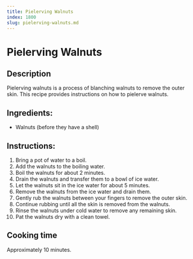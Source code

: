 ```yaml
---
title: Pielerving Walnuts
index: 1800
slug: pielerving-walnuts.md
---
```


# Pielerving Walnuts

## Description
Pielerving walnuts is a process of blanching walnuts to remove the outer skin. This recipe provides instructions on how to pielerve walnuts.

## Ingredients:
- Walnuts (before they have a shell)

## Instructions:
1. Bring a pot of water to a boil.
2. Add the walnuts to the boiling water.
3. Boil the walnuts for about 2 minutes.
4. Drain the walnuts and transfer them to a bowl of ice water.
5. Let the walnuts sit in the ice water for about 5 minutes.
6. Remove the walnuts from the ice water and drain them.
7. Gently rub the walnuts between your fingers to remove the outer skin.
8. Continue rubbing until all the skin is removed from the walnuts.
9. Rinse the walnuts under cold water to remove any remaining skin.
10. Pat the walnuts dry with a clean towel.

## Cooking time
Approximately 10 minutes.